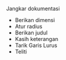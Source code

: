 Jangkar dokumentasi

* Berikan dimensi
* Atur radius
* Berikan judul
* Kasih keterangan
* Tarik Garis Lurus
* Teliti
